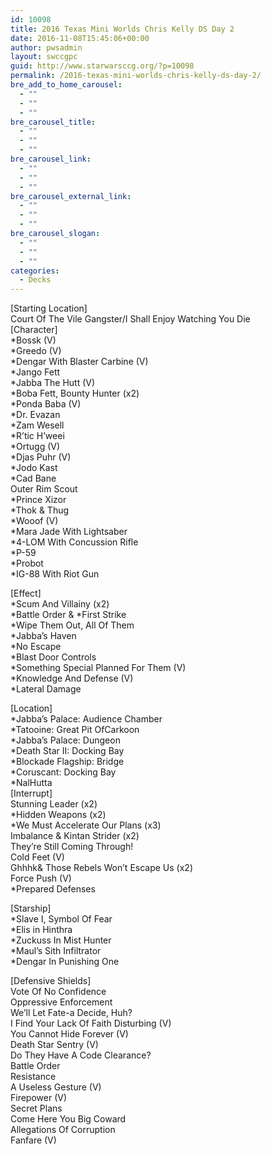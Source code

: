 ```yaml
---
id: 10098
title: 2016 Texas Mini Worlds Chris Kelly DS Day 2
date: 2016-11-08T15:45:06+00:00
author: pwsadmin
layout: swccgpc
guid: http://www.starwarsccg.org/?p=10098
permalink: /2016-texas-mini-worlds-chris-kelly-ds-day-2/
bre_add_to_home_carousel:
  - ""
  - ""
  - ""
bre_carousel_title:
  - ""
  - ""
  - ""
bre_carousel_link:
  - ""
  - ""
  - ""
bre_carousel_external_link:
  - ""
  - ""
  - ""
bre_carousel_slogan:
  - ""
  - ""
  - ""
categories:
  - Decks
---
```

[Starting Location]  
Court Of The Vile Gangster/I Shall Enjoy Watching You Die  
[Character]  
*Bossk (V)  
*Greedo (V)  
*Dengar With Blaster Carbine (V)  
*Jango Fett  
*Jabba The Hutt (V)  
*Boba Fett, Bounty Hunter (x2)  
*Ponda Baba (V)  
*Dr. Evazan  
*Zam Wesell  
*R&#8217;tic H&#8217;weei  
*Ortugg (V)  
*Djas Puhr (V)  
*Jodo Kast  
*Cad Bane  
Outer Rim Scout  
*Prince Xizor  
*Thok & Thug  
*Wooof (V)  
*Mara Jade With Lightsaber  
*4-LOM With Concussion Rifle  
*P-59  
*Probot  
*IG-88 With Riot Gun

[Effect]  
*Scum And Villainy (x2)  
\*Battle Order & \*First Strike  
*Wipe Them Out, All Of Them  
*Jabba&#8217;s Haven  
*No Escape  
*Blast Door Controls  
*Something Special Planned For Them (V)  
*Knowledge And Defense (V)  
*Lateral Damage

[Location]  
*Jabba&#8217;s Palace: Audience Chamber  
*Tatooine: Great Pit OfCarkoon  
*Jabba&#8217;s Palace: Dungeon  
*Death Star II: Docking Bay  
*Blockade Flagship: Bridge  
*Coruscant: Docking Bay  
*NalHutta  
[Interrupt]  
Stunning Leader (x2)  
*Hidden Weapons (x2)  
*We Must Accelerate Our Plans (x3)  
Imbalance & Kintan Strider (x2)  
They’re Still Coming Through!  
Cold Feet (V)  
Ghhhk& Those Rebels Won&#8217;t Escape Us (x2)  
Force Push (V)  
*Prepared Defenses

[Starship]  
*Slave I, Symbol Of Fear  
*Elis in Hinthra  
*Zuckuss In Mist Hunter  
*Maul&#8217;s Sith Infiltrator  
*Dengar In Punishing One

[Defensive Shields]  
Vote Of No Confidence  
Oppressive Enforcement  
We’ll Let Fate-a Decide, Huh?  
I Find Your Lack Of Faith Disturbing (V)  
You Cannot Hide Forever (V)  
Death Star Sentry (V)  
Do They Have A Code Clearance?  
Battle Order  
Resistance  
A Useless Gesture (V)  
Firepower (V)  
Secret Plans  
Come Here You Big Coward  
Allegations Of Corruption  
Fanfare (V)
